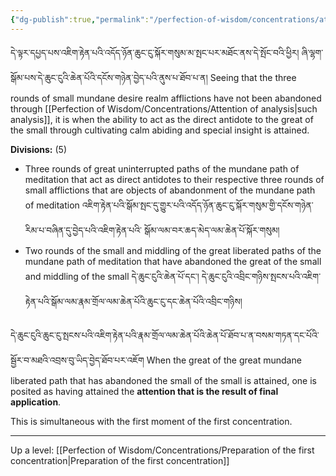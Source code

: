 ```yaml
---
{"dg-publish":true,"permalink":"/perfection-of-wisdom/concentrations/attention-of-final-application/"}
---
```


དེ་ལྟར་དཔྱད་པས་འཇིག་རྟེན་པའི་འདོད་ཉོན་ཆུང་ངུ་སྐོར་གསུམ་མ་སྤང་པར་མཐོང་ནས་དེ་སྤོང་བའི་ཕྱིར། 
ཞི་ལྷག་སྒོམ་པས་དེ་ཆུང་ངུའི་ཆེན་པོའི་དངོས་གཉེན་བྱེད་པའི་ནུས་པ་ཐོབ་པ་ན།
Seeing that the three rounds of small mundane desire realm afflictions have not been abandoned through [[Perfection of Wisdom/Concentrations/Attention of analysis\|such analysis]], it is when the ability to act as the direct antidote to the great of the small through cultivating calm abiding and special insight is attained.

**Divisions:** (5)
- Three rounds of great uninterrupted paths of the mundane path of meditation that act as direct antidotes to their respective three rounds of small afflictions that are objects of abandonment of the mundane path of meditation འཇིག་རྟེན་པའི་སྒོམ་སྤང་དུ་གྱུར་པའི་འདོད་ཉོན་ཆུང་ངུ་སྐོར་གསུམ་གྱི་དངོས་གཉེན་རིམ་པ་བཞིན་དུ་བྱེད་པའི་འཇིག་རྟེན་པའི་
  སྒོམ་ལམ་བར་ཆད་མེད་ལམ་ཆེན་པོ་སྐོར་གསུམ།
- Two rounds of the small and middling of the great liberated paths of the mundane path of meditation that have abandoned the great of the small and middling of the small དེ་ཆུང་ངུའི་ཆེན་པོ་དང་། དེ་ཆུང་ངུའི་འབྲིང་གཉིས་སྤངས་པའི་འཇིག་རྟེན་པའི་སྒོམ་ལམ་རྣམ་གྲོལ་ལམ་ཆེན་པོའི་ཆུང་ངུ་དང་ཆེན་པོའི་འབྲིང་གཉིས།

དེ་ཆུང་ངུའི་ཆུང་ངུ་སྤངས་པའི་འཇིག་རྟེན་པའི་རྣམ་གྲོལ་ལམ་ཆེན་པོའི་ཆེན་པོ་ཐོབ་པ་ན་བསམ་གཏན་དང་པོའི་སྦྱོར་བ་མཐའི་འབྲས་བུ་ཡིད་བྱེད་ཐོབ་པར་འཇོག
When the great of the great mundane liberated path that has abandoned the small of the small is attained, one is posited as having attained the **attention that is the result of final application**.

This is simultaneous with the first moment of the first concentration.


---
Up a level: [[Perfection of Wisdom/Concentrations/Preparation of the first concentration\|Preparation of the first concentration]]